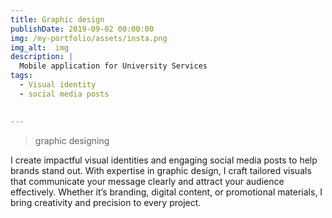 ```yaml
---
title: Graphic design
publishDate: 2019-09-02 00:00:00
img: /my-portfolio/assets/insta.png
img_alt:  img
description: |
  Mobile application for University Services
tags:
  - Visual identity
  - social media posts

 
---
```




> graphic designing

I create impactful visual identities and engaging social media posts to help brands stand out. With expertise in graphic design, I craft tailored visuals that communicate your message clearly and attract your audience effectively. Whether it’s branding, digital content, or promotional materials, I bring creativity and precision to every project.


